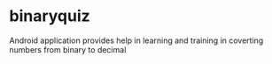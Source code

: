 # binaryquiz
Android application provides help in learning and training in coverting numbers from binary to decimal
